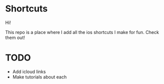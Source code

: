 # Shortcuts

Hi!

This repo is a place where I add all the ios shortcuts I make for fun. Check them out! 

# TODO
- Add icloud links
- Make tutorials about each